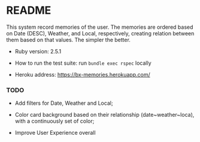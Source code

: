 # README

This system record memories of the user. The memories are ordered based on Date (DESC), Weather, and Local, respectively, creating relation between them based on that values. 
The simpler the better. 

* Ruby version: 2.5.1

* How to run the test suite: run `bundle exec rspec` locally

* Heroku address: https://bx-memories.herokuapp.com/

### TODO
* Add filters for Date, Weather and Local;

* Color card background based on their relationship (date~weather~loca), with a continuously set of color;

* Improve User Experience overall
